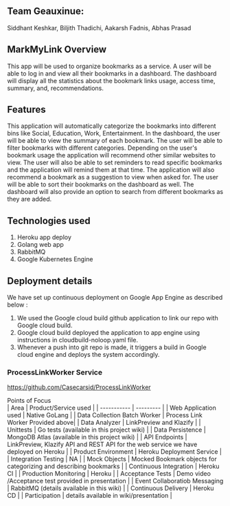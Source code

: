 ## Team Geauxinue:
Siddhant Keshkar, Biljith Thadichi, Aakarsh Fadnis, Abhas Prasad

## MarkMyLink Overview
This app will be used to organize bookmarks as a service. A user will be able to log in and view all their bookmarks in a dashboard. The dashboard will display all the statistics about the bookmark links usage, access time, summary, and, recommendations.

## Features

This application will automatically categorize the bookmarks into different bins like Social, Education, Work, Entertainment.  In the dashboard, the user will be able to view the summary of each bookmark. The user will be able to filter bookmarks with different categories.
Depending on the user's bookmark usage the application will recommend other similar websites to view. The user will also be able to set reminders to read specific bookmarks and the application will remind them at that time. The application will also recommend a bookmark as a suggestion to view when asked for. The user will be able to sort their bookmarks on the dashboard as well. The dashboard will also provide an option to search from different bookmarks as they are added.

## Technologies used

1. Heroku app deploy
2. Golang web app
3. RabbitMQ
4. Google Kubernetes Engine

## Deployment details
We have set up continuous deployment on Google App Engine as described below :
1. We used the Google cloud build github application to link our repo with Google cloud build. 
2. Google cloud build deployed the application to app engine using instructions in cloudbuild-noloop.yaml file. 
3. Whenever a push into git repo is made, it triggers a build in Google cloud engine and deploys the system accordingly. 

### ProcessLinkWorker Service
https://github.com/Casecarsid/ProcessLinkWorker


Points of Focus
<br>
| Area | Product/Service used |
| ----------- | --------- |
| Web Application used | Native GoLang  |
| Data Collection Batch Worker | Process Link Worker Provided above|
| Data Analyzer | LinkPreview and Klazify |
| Unittests | Go tests (available in this project wiki) |
| Data Persistence | MongoDB Atlas (available in this project wiki) |
| API Endpoints | LinkPreview, Klazify API and REST API for the web service we have deployed on Heroku |
| Product Environment | Heroku Deployment Service |
| Integration Testing | NA |
| Mock Objects | Mocked Bookmark objects for categorizing and describing bookmarks |
| Continuous Integration | Heroku CI |
| Production Monitoring | Heroku |
| Acceptance Tests | Demo video /Acceptance test provided in presentation |
| Event Collaboratiob Messaging | RabbitMQ (details available in this wiki) |
| Continuous Delivery | Heroku CD |
| Participation | details available in wiki/presentation |

